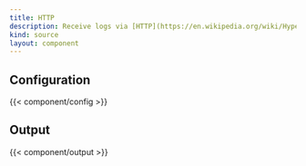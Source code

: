 ```yaml
---
title: HTTP
description: Receive logs via [HTTP](https://en.wikipedia.org/wiki/Hypertext_Transfer_Protocol#Client_request)
kind: source
layout: component
---
```


## Configuration

{{< component/config >}}

## Output

{{< component/output >}}
